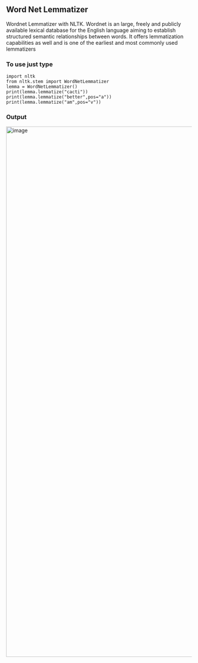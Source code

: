 ## Word Net Lemmatizer

Wordnet Lemmatizer with NLTK. Wordnet is an large, freely and publicly available lexical database for the English language aiming to establish structured semantic relationships between words. It offers lemmatization capabilities as well and is one of the earliest and most commonly used lemmatizers

### To use just type
```
import nltk
from nltk.stem import WordNetLemmatizer
lemma = WordNetLemmatizer()
print(lemma.lemmatize("cacti"))
print(lemma.lemmatize("better",pos="a"))
print(lemma.lemmatize("am",pos="v"))
```
### Output
<img width="1440" alt="image" src="https://user-images.githubusercontent.com/79514008/180495869-bcfe2962-1bfa-4035-9537-28ce3b647d7a.png">
